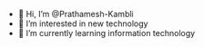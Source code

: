 - 👋 Hi, I’m @Prathamesh-Kambli
- 👀 I’m interested in new technology
- 🌱 I’m currently learning information technology

<!---
Prathamesh-Kambli/Prathamesh-Kambli is a ✨ special ✨ repository because its `README.md` (this file) appears on your GitHub profile.
You can click the Preview link to take a look at your changes.
--->
